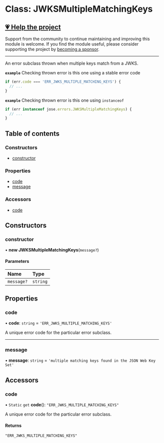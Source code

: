 # Class: JWKSMultipleMatchingKeys

## [💗 Help the project](https://github.com/sponsors/panva)

Support from the community to continue maintaining and improving this module is welcome. If you find the module useful, please consider supporting the project by [becoming a sponsor](https://github.com/sponsors/panva).

---

An error subclass thrown when multiple keys match from a JWKS.

**`example`** Checking thrown error is this one using a stable error code

```js
if (err.code === 'ERR_JWKS_MULTIPLE_MATCHING_KEYS') {
  // ...
}
```

**`example`** Checking thrown error is this one using `instanceof`

```js
if (err instanceof jose.errors.JWKSMultipleMatchingKeys) {
  // ...
}
```

## Table of contents

### Constructors

- [constructor](util_errors.JWKSMultipleMatchingKeys.md#constructor)

### Properties

- [code](util_errors.JWKSMultipleMatchingKeys.md#code)
- [message](util_errors.JWKSMultipleMatchingKeys.md#message)

### Accessors

- [code](util_errors.JWKSMultipleMatchingKeys.md#code-1)

## Constructors

### constructor

• **new JWKSMultipleMatchingKeys**(`message?`)

#### Parameters

| Name | Type |
| :------ | :------ |
| `message?` | `string` |

## Properties

### code

• **code**: `string` = `'ERR_JWKS_MULTIPLE_MATCHING_KEYS'`

A unique error code for the particular error subclass.

___

### message

• **message**: `string` = `'multiple matching keys found in the JSON Web Key Set'`

## Accessors

### code

• `Static` `get` **code**(): ``"ERR_JWKS_MULTIPLE_MATCHING_KEYS"``

A unique error code for the particular error subclass.

#### Returns

``"ERR_JWKS_MULTIPLE_MATCHING_KEYS"``

